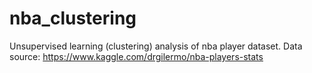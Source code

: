 # nba_clustering

Unsupervised learning (clustering) analysis of nba player dataset. 
Data source: https://www.kaggle.com/drgilermo/nba-players-stats
